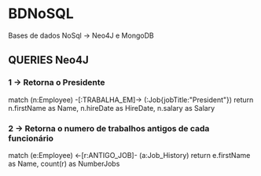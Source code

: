 # BDNoSQL
Bases de dados NoSql -> Neo4J e MongoDB

## QUERIES Neo4J

### 1 -> Retorna o Presidente 
match (n:Employee) -[:TRABALHA_EM]-> (:Job{jobTitle:"President"})
return n.firstName as Name, n.hireDate as HireDate, n.salary as Salary  

### 2 ->  Retorna o numero de trabalhos antigos de cada funcionário
match (e:Employee) <-[r:ANTIGO_JOB]- (a:Job_History)
return e.firstName as Name, count(r) as NumberJobs


